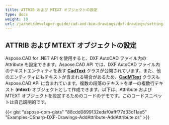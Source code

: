 ```yaml
---
title: ATTRIB および MTEXT オブジェクトの設定
type: docs
weight: 10
url: /ja/net/developer-guide/cad-and-bim-drawings/dxf-drawings/setting-attrib-and-mtext-objects/
---
```


## **ATTRIB および MTEXT オブジェクトの設定**
Aspose.CAD for .NET API を使用すると、DXF AutoCAD ファイル内の Attribute を設定できます。Aspose.CAD API では、DXF AutoCAD ファイル内のテキストエンティティを表す [**CadText**](https://reference.aspose.com/cad/net/aspose.cad.fileformats.cad.cadobjects/cadtext) クラスが公開されています。また、他のエンティティにもテキストが含まれる場合があるため、[**CadMText**](https://reference.aspose.com/cad/net/aspose.cad.fileformats.cad.cadobjects/cadmtext) クラスも Aspose.CAD API に含まれています。複数の段落のテキストを単一の複数行テキスト (**mtext**) オブジェクトとして作成できます。以下は、Attribute および MTEXT オブジェクトを設定するためのコードのデモです。このコードスニペットは自己説明的です。



{{< gist "aspose-com-gists" "88cdd0899132edaf0afff77d33d11ae5" "Examples-CSharp-DXF-Drawings-AddAttribute-AddAttribute.cs" >}}
